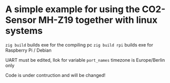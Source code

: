 # A simple example for using the CO2-Sensor MH-Z19 together with linux systems

`zig build` builds exe for the compiling pc
`zig build rpi` builds exe for Raspberry Pi / Debian

UART must be edited, llok for variable `port_names`
timezone is Europe/Berlin only

Code is under contruction and will be changed!
